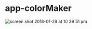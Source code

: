 # app-colorMaker

![screen shot 2018-01-29 at 10 39 51 pm](https://user-images.githubusercontent.com/16745006/35524121-91bbbde2-0546-11e8-9536-b80c8f56de81.png)
